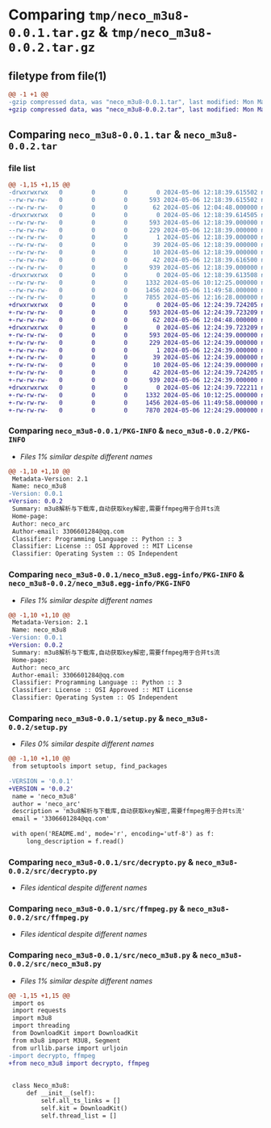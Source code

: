 # Comparing `tmp/neco_m3u8-0.0.1.tar.gz` & `tmp/neco_m3u8-0.0.2.tar.gz`

## filetype from file(1)

```diff
@@ -1 +1 @@
-gzip compressed data, was "neco_m3u8-0.0.1.tar", last modified: Mon May  6 12:18:39 2024, max compression
+gzip compressed data, was "neco_m3u8-0.0.2.tar", last modified: Mon May  6 12:24:39 2024, max compression
```

## Comparing `neco_m3u8-0.0.1.tar` & `neco_m3u8-0.0.2.tar`

### file list

```diff
@@ -1,15 +1,15 @@
-drwxrwxrwx   0        0        0        0 2024-05-06 12:18:39.615502 neco_m3u8-0.0.1/
--rw-rw-rw-   0        0        0      593 2024-05-06 12:18:39.615502 neco_m3u8-0.0.1/PKG-INFO
--rw-rw-rw-   0        0        0       62 2024-05-06 12:04:48.000000 neco_m3u8-0.0.1/README.md
-drwxrwxrwx   0        0        0        0 2024-05-06 12:18:39.614505 neco_m3u8-0.0.1/neco_m3u8.egg-info/
--rw-rw-rw-   0        0        0      593 2024-05-06 12:18:39.000000 neco_m3u8-0.0.1/neco_m3u8.egg-info/PKG-INFO
--rw-rw-rw-   0        0        0      229 2024-05-06 12:18:39.000000 neco_m3u8-0.0.1/neco_m3u8.egg-info/SOURCES.txt
--rw-rw-rw-   0        0        0        1 2024-05-06 12:18:39.000000 neco_m3u8-0.0.1/neco_m3u8.egg-info/dependency_links.txt
--rw-rw-rw-   0        0        0       39 2024-05-06 12:18:39.000000 neco_m3u8-0.0.1/neco_m3u8.egg-info/requires.txt
--rw-rw-rw-   0        0        0       10 2024-05-06 12:18:39.000000 neco_m3u8-0.0.1/neco_m3u8.egg-info/top_level.txt
--rw-rw-rw-   0        0        0       42 2024-05-06 12:18:39.616500 neco_m3u8-0.0.1/setup.cfg
--rw-rw-rw-   0        0        0      939 2024-05-06 12:18:39.000000 neco_m3u8-0.0.1/setup.py
-drwxrwxrwx   0        0        0        0 2024-05-06 12:18:39.613508 neco_m3u8-0.0.1/src/
--rw-rw-rw-   0        0        0     1332 2024-05-06 10:12:25.000000 neco_m3u8-0.0.1/src/decrypto.py
--rw-rw-rw-   0        0        0     1456 2024-05-06 11:49:58.000000 neco_m3u8-0.0.1/src/ffmpeg.py
--rw-rw-rw-   0        0        0     7855 2024-05-06 12:16:28.000000 neco_m3u8-0.0.1/src/neco_m3u8.py
+drwxrwxrwx   0        0        0        0 2024-05-06 12:24:39.724205 neco_m3u8-0.0.2/
+-rw-rw-rw-   0        0        0      593 2024-05-06 12:24:39.723209 neco_m3u8-0.0.2/PKG-INFO
+-rw-rw-rw-   0        0        0       62 2024-05-06 12:04:48.000000 neco_m3u8-0.0.2/README.md
+drwxrwxrwx   0        0        0        0 2024-05-06 12:24:39.723209 neco_m3u8-0.0.2/neco_m3u8.egg-info/
+-rw-rw-rw-   0        0        0      593 2024-05-06 12:24:39.000000 neco_m3u8-0.0.2/neco_m3u8.egg-info/PKG-INFO
+-rw-rw-rw-   0        0        0      229 2024-05-06 12:24:39.000000 neco_m3u8-0.0.2/neco_m3u8.egg-info/SOURCES.txt
+-rw-rw-rw-   0        0        0        1 2024-05-06 12:24:39.000000 neco_m3u8-0.0.2/neco_m3u8.egg-info/dependency_links.txt
+-rw-rw-rw-   0        0        0       39 2024-05-06 12:24:39.000000 neco_m3u8-0.0.2/neco_m3u8.egg-info/requires.txt
+-rw-rw-rw-   0        0        0       10 2024-05-06 12:24:39.000000 neco_m3u8-0.0.2/neco_m3u8.egg-info/top_level.txt
+-rw-rw-rw-   0        0        0       42 2024-05-06 12:24:39.724205 neco_m3u8-0.0.2/setup.cfg
+-rw-rw-rw-   0        0        0      939 2024-05-06 12:24:39.000000 neco_m3u8-0.0.2/setup.py
+drwxrwxrwx   0        0        0        0 2024-05-06 12:24:39.722211 neco_m3u8-0.0.2/src/
+-rw-rw-rw-   0        0        0     1332 2024-05-06 10:12:25.000000 neco_m3u8-0.0.2/src/decrypto.py
+-rw-rw-rw-   0        0        0     1456 2024-05-06 11:49:58.000000 neco_m3u8-0.0.2/src/ffmpeg.py
+-rw-rw-rw-   0        0        0     7870 2024-05-06 12:24:29.000000 neco_m3u8-0.0.2/src/neco_m3u8.py
```

### Comparing `neco_m3u8-0.0.1/PKG-INFO` & `neco_m3u8-0.0.2/PKG-INFO`

 * *Files 1% similar despite different names*

```diff
@@ -1,10 +1,10 @@
 Metadata-Version: 2.1
 Name: neco_m3u8
-Version: 0.0.1
+Version: 0.0.2
 Summary: m3u8解析与下载库,自动获取key解密,需要ffmpeg用于合并ts流
 Home-page: 
 Author: neco_arc
 Author-email: 3306601284@qq.com
 Classifier: Programming Language :: Python :: 3
 Classifier: License :: OSI Approved :: MIT License
 Classifier: Operating System :: OS Independent
```

### Comparing `neco_m3u8-0.0.1/neco_m3u8.egg-info/PKG-INFO` & `neco_m3u8-0.0.2/neco_m3u8.egg-info/PKG-INFO`

 * *Files 1% similar despite different names*

```diff
@@ -1,10 +1,10 @@
 Metadata-Version: 2.1
 Name: neco_m3u8
-Version: 0.0.1
+Version: 0.0.2
 Summary: m3u8解析与下载库,自动获取key解密,需要ffmpeg用于合并ts流
 Home-page: 
 Author: neco_arc
 Author-email: 3306601284@qq.com
 Classifier: Programming Language :: Python :: 3
 Classifier: License :: OSI Approved :: MIT License
 Classifier: Operating System :: OS Independent
```

### Comparing `neco_m3u8-0.0.1/setup.py` & `neco_m3u8-0.0.2/setup.py`

 * *Files 0% similar despite different names*

```diff
@@ -1,10 +1,10 @@
 from setuptools import setup, find_packages
 
-VERSION = '0.0.1'
+VERSION = '0.0.2'
 name = 'neco_m3u8'
 author = 'neco_arc'
 description = 'm3u8解析与下载库,自动获取key解密,需要ffmpeg用于合并ts流'
 email = '3306601284@qq.com'
 
 with open('README.md', mode='r', encoding='utf-8') as f:
     long_description = f.read()
```

### Comparing `neco_m3u8-0.0.1/src/decrypto.py` & `neco_m3u8-0.0.2/src/decrypto.py`

 * *Files identical despite different names*

### Comparing `neco_m3u8-0.0.1/src/ffmpeg.py` & `neco_m3u8-0.0.2/src/ffmpeg.py`

 * *Files identical despite different names*

### Comparing `neco_m3u8-0.0.1/src/neco_m3u8.py` & `neco_m3u8-0.0.2/src/neco_m3u8.py`

 * *Files 1% similar despite different names*

```diff
@@ -1,15 +1,15 @@
 import os
 import requests
 import m3u8
 import threading
 from DownloadKit import DownloadKit
 from m3u8 import M3U8, Segment
 from urllib.parse import urljoin
-import decrypto, ffmpeg
+from neco_m3u8 import decrypto, ffmpeg
 
 
 class Neco_m3u8:
     def __init__(self):
         self.all_ts_links = []
         self.kit = DownloadKit()
         self.thread_list = []
```


